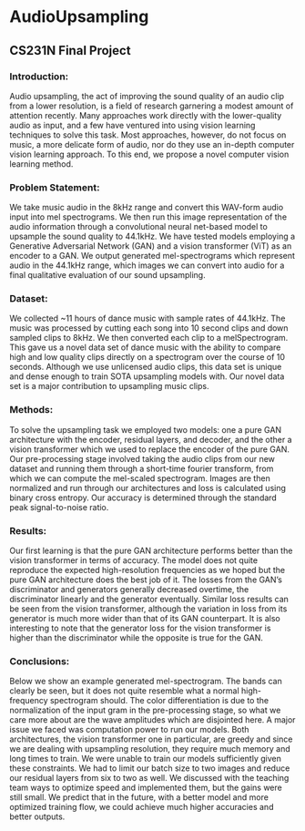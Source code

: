 # AudioUpsampling
## CS231N Final Project

### Introduction:
Audio upsampling, the act of improving the sound quality of an
audio clip from a lower resolution, is a field of research garnering a
modest amount of attention recently. Many approaches work
directly with the lower-quality audio as input, and a few have
ventured into using vision learning techniques to solve this task.
Most approaches, however, do not focus on music, a more
delicate form of audio, nor do they use an in-depth computer
vision learning approach. To this end, we propose a novel
computer vision learning method.

### Problem Statement:
We take music audio in the 8kHz range and convert this WAV-form audio input
into mel spectrograms. We then run this image representation of the audio
information through a convolutional neural net-based model to upsample the
sound quality to 44.1kHz. We have tested models employing a Generative
Adversarial Network (GAN) and a vision transformer (ViT) as an encoder to a
GAN. We output generated mel-spectrograms which represent audio in the
44.1kHz range, which images we can convert into audio for a final qualitative
evaluation of our sound upsampling.

### Dataset:
We collected ~11 hours of dance music with
sample rates of 44.1kHz. The music was
processed by cutting each song into 10 second
clips and down sampled clips to 8kHz. We then
converted each clip to a melSpectrogram. This
gave us a novel data set of dance music with the
ability to compare high and low quality clips
directly on a spectrogram over the course of 10
seconds. Although we use unlicensed audio clips,
this data set is unique and dense enough to train
SOTA upsampling models with. Our novel data
set is a major contribution to upsampling music
clips.

### Methods:
To solve the upsampling task we employed two models: one
a pure GAN architecture with the encoder, residual layers,
and decoder, and the other a vision
transformer which we used to replace the encoder of the
pure GAN. Our pre-processing stage involved taking the audio clips
from our new dataset and running them through a short-time fourier transform,
from which we can compute the mel-scaled spectrogram. Images are then normalized
and run through our architectures and loss is calculated using binary cross
entropy. Our accuracy is determined through the standard peak signal-to-noise
ratio.

### Results:
Our first learning is that the pure GAN architecture performs
better than the vision transformer in terms of accuracy. The
model does not quite reproduce the expected high-resolution
frequencies as we hoped but the pure GAN architecture does
the best job of it. 
The losses from the GAN’s discriminator and generators generally decreased overtime,
the discriminator linearly and the generator eventually. Similar loss results can be seen
from the vision transformer, although the variation in loss from its generator is much
more wider than that of its GAN counterpart. It is also interesting to note that the
generator loss for the vision transformer is higher than the discriminator while the
opposite is true for the GAN.

### Conclusions:
Below we show an example generated mel-spectrogram. The bands can
clearly be seen, but it does not quite resemble what a normal high-frequency
spectrogram should. The color differentiation is due to the normalization of the
input gram in the pre-processing stage, so what we care more about are the
wave amplitudes which are disjointed here.
A major issue we faced was computation power to run our models. Both
architectures, the vision transformer one in particular, are greedy and since we
are dealing with upsampling resolution, they require much memory and long
times to train. We were unable to train our models sufficiently given these
constraints. We had to limit our batch size to two images and reduce our
residual layers from six to two as well. We discussed with the teaching team
ways to optimize speed and implemented them, but the gains were still small.
We predict that in the future, with a better model and more optimized training
flow, we could achieve much higher accuracies and better outputs.
